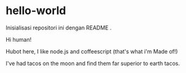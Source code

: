 # hello-world
Inisialisasi repositori ini dengan README .

   Hi human!


Hubot here, I like node.js and coffeescript (that's what i'm Made of!)

 I've had tacos on the moon and find them far superior to earth tacos. 
